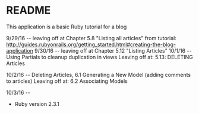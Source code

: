 # README
This application is a basic Ruby tutorial for a blog

9/29/16 -- leaving off at Chapter 5.8 "Listing all articles"
from tutorial:
http://guides.rubyonrails.org/getting_started.html#creating-the-blog-application
9/30/16 -- leaving off at Chapter 5.12 "Listing Articles"
10/1/16 -- Using Partials to cleanup duplication in views
          Leaving off at:  5.13:  DELETING Articles

10/2/16 -- Deleting Articles, 6.1 Generating a New Model (adding comments to articles)
        Leaving off at:  6.2 Associating Models

10/3/16 --


* Ruby version 2.3.1
